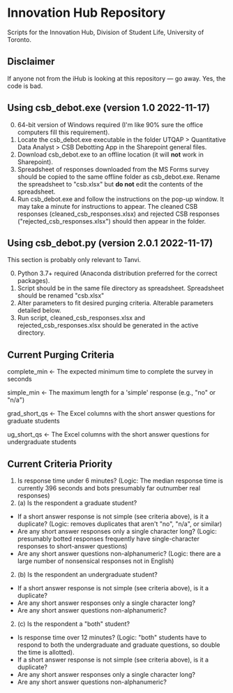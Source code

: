 # Innovation Hub Repository
Scripts for the Innovation Hub, Division of Student Life, University of Toronto.

## Disclaimer
If anyone not from the iHub is looking at this repository — go away. Yes, the code is bad.

## Using csb_debot.exe (version 1.0 2022-11-17)
0. 64-bit version of Windows required (I'm like 90% sure the office computers fill this requirement).
1. Locate the csb_debot.exe executable in the folder UTQAP > Quantitative Data Analyst > CSB Debotting App in the Sharepoint general files.
2. Download csb_debot.exe to an offline location (it will **not** work in Sharepoint).
3. Spreadsheet of responses downloaded from the MS Forms survey should be copied to the same offline folder as csb_debot.exe. Rename the spreadsheet to "csb.xlsx" but **do not** edit the contents of the spreadsheet.
4. Run csb_debot.exe and follow the instructions on the pop-up window. It may take a minute for instructions to appear. The cleaned CSB responses (cleaned_csb_responses.xlsx) and rejected CSB responses ("rejected_csb_responses.xlsx") should then appear in the folder.

## Using csb_debot.py (version 2.0.1 2022-11-17)
This section is probably only relevant to Tanvi.

0. Python 3.7+ required (Anaconda distribution preferred for the correct packages).
1. Script should be in the same file directory as spreadsheet. Spreadsheet should be renamed "csb.xlsx"
2. Alter parameters to fit desired purging criteria. Alterable parameters detailed below.
3. Run script, cleaned_csb_responses.xlsx and rejected_csb_responses.xlsx should be generated in the active directory.

## Current Purging Criteria
complete_min <- The expected minimum time to complete the survey in seconds

simple_min <- The maximum length for a 'simple' response (e.g., "no" or "n/a")

grad_short_qs <- The Excel columns with the short answer questions for graduate students

ug_short_qs <- The Excel columns with the short answer questions for undergraduate students

## Current Criteria Priority
1. Is response time under 6 minutes? (Logic: The median response time is currently 396 seconds and bots presumably far outnumber real responses)
2. (a) Is the respondent a graduate student?
- If a short answer response is not simple (see criteria above), is it a duplicate? (Logic: removes duplicates that aren't "no", "n/a", or similar)
- Are any short answer responses only a single character long? (Logic: presumably botted responses frequently have single-character responses to short-answer questions)
- Are any short answer questions non-alphanumeric? (Logic: there are a large number of nonsensical responses not in English)
2. (b) Is the respondent an undergraduate student?
- If a short answer response is not simple (see criteria above), is it a duplicate?
- Are any short answer responses only a single character long?
- Are any short answer questions non-alphanumeric?
2. (c) Is the respondent a "both" student?
- Is response time over 12 minutes? (Logic: "both" students have to respond to both the undergraduate and graduate questions, so double the time is allotted).
- If a short answer response is not simple (see criteria above), is it a duplicate?
- Are any short answer responses only a single character long?
- Are any short answer questions non-alphanumeric?

